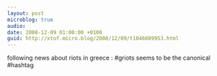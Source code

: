 ```yaml
---
layout: post
microblog: true
audio: 
date: 2008-12-09 01:00:00 +0100
guid: http://xtof.micro.blog/2008/12/09/t1046609953.html
---
```

following news about riots in greece : #griots seems to be the canonical #hashtag
